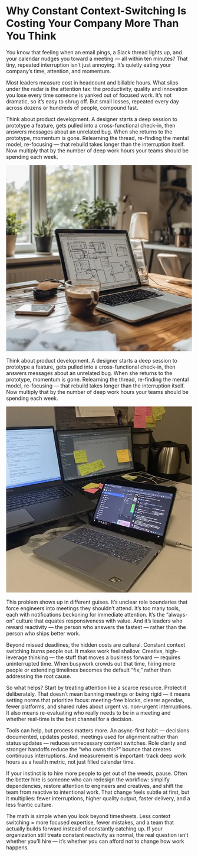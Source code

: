 # Why Constant Context-Switching Is Costing Your Company More Than You Think


You know that feeling when an email pings, a Slack thread lights up, and your calendar nudges you toward a meeting — all within ten minutes? That tiny, repeated interruption isn’t just annoying. It’s quietly eating your company’s time, attention, and momentum.






Most leaders measure cost in headcount and billable hours. What slips under the radar is the attention tax: the productivity, quality and innovation you lose every time someone is yanked out of focused work. It’s not dramatic, so it’s easy to shrug off. But small losses, repeated every day across dozens or hundreds of people, compound fast. 




Think about product development. A designer starts a deep session to prototype a feature, gets pulled into a cross-functional check-in, then answers messages about an unrelated bug. When she returns to the prototype, momentum is gone. Relearning the thread, re-finding the mental model, re-focusing — that rebuild takes longer than the interruption itself. Now multiply that by the number of deep work hours your teams should be spending each week.






![engineer_computer_with_a_coffee_cup.webp](./media/engineer_computer_with_a_coffee_cup.webp)





Think about product development. A designer starts a deep session to prototype a feature, gets pulled into a cross-functional check-in, then answers messages about an unrelated bug. When she returns to the prototype, momentum is gone. Relearning the thread, re-finding the mental model, re-focusing — that rebuild takes longer than the interruption itself. Now multiply that by the number of deep work hours your teams should be spending each week.






![plus_one_async.webp](./media/plus_one_async.webp)





This problem shows up in different guises. It’s unclear role boundaries that force engineers into meetings they shouldn’t attend. It’s too many tools, each with notifications beckoning for immediate attention. It’s the “always-on” culture that equates responsiveness with value. And it’s leaders who reward reactivity — the person who answers the fastest — rather than the person who ships better work.




Beyond missed deadlines, the hidden costs are cultural. Constant context switching burns people out. It makes work feel shallow. Creative, high-leverage thinking — the stuff that moves a business forward — requires uninterrupted time. When busywork crowds out that time, hiring more people or extending timelines becomes the default “fix,” rather than addressing the root cause.






So what helps? Start by treating attention like a scarce resource. Protect it deliberately. That doesn’t mean banning meetings or being rigid — it means setting norms that prioritize focus: meeting-free blocks, clearer agendas, fewer platforms, and shared rules about urgent vs. non-urgent interruptions. It also means re-evaluating who really needs to be in a meeting and whether real-time is the best channel for a decision.




Tools can help, but process matters more. An async-first habit — decisions documented, updates posted, meetings used for alignment rather than status updates — reduces unnecessary context switches. Role clarity and stronger handoffs reduce the “who owns this?” bounce that creates continuous interruptions. And measurement is important: track deep work hours as a health metric, not just filled calendar time.




If your instinct is to hire more people to get out of the weeds, pause. Often the better hire is someone who can redesign the workflow: simplify dependencies, restore attention to engineers and creatives, and shift the team from reactive to intentional work. That change feels subtle at first, but it multiplies: fewer interruptions, higher quality output, faster delivery, and a less frantic culture.




The math is simple when you look beyond timesheets. Less context switching = more focused expertise, fewer mistakes, and a team that actually builds forward instead of constantly catching up. If your organization still treats constant reactivity as normal, the real question isn’t whether you’ll hire — it’s whether you can afford not to change how work happens.

